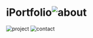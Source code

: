 # iPortfolio![about](https://github.com/jibon969/iPortfolio/assets/21084550/f19f9bdf-af1e-4ec2-b2cf-e0b6e14ef8fd)
![project](https://github.com/jibon969/iPortfolio/assets/21084550/e69b9fbd-de5c-4b6b-8e38-63649d988b68)
![contact](https://github.com/jibon969/iPortfolio/assets/21084550/e509e8f9-50fc-475b-9127-80e003635998)
